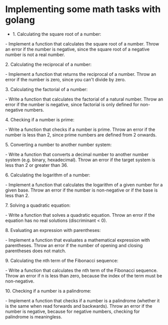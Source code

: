# Implementing some math tasks with golang

* 1\. Calculating the square root of a number:

\- Implement a function that calculates the square root of a number. Throw an error if the number is negative, since the square root of a negative number is not a real number.

2\. Calculating the reciprocal of a number:

\- Implement a function that returns the reciprocal of a number. Throw an error if the number is zero, since you can't divide by zero.

3\. Calculating the factorial of a number:

\- Write a function that calculates the factorial of a natural number. Throw an error if the number is negative, since factorial is only defined for non-negative numbers.

4\. Checking if a number is prime:

\- Write a function that checks if a number is prime. Throw an error if the number is less than 2, since prime numbers are defined from 2 onwards.

5\. Converting a number to another number system:

\- Write a function that converts a decimal number to another number system (e.g. binary, hexadecimal). Throw an error if the target system is less than 2 or greater than 36.

6\. Calculating the logarithm of a number:

\- Implement a function that calculates the logarithm of a given number for a given base. Throw an error if the number is non-negative or if the base is less than 2.

7\. Solving a quadratic equation:

\- Write a function that solves a quadratic equation. Throw an error if the equation has no real solutions (discriminant < 0).

8\. Evaluating an expression with parentheses:

\- Implement a function that evaluates a mathematical expression with parentheses. Throw an error if the number of opening and closing parentheses does not match.

9\. Calculating the nth term of the Fibonacci sequence:

\- Write a function that calculates the nth term of the Fibonacci sequence. Throw an error if n is less than zero, because the index of the term must be non-negative.

10\. Checking if a number is a palindrome:

\- Implement a function that checks if a number is a palindrome (whether it is the same when read forwards and backwards). Throw an error if the number is negative, because for negative numbers, checking for palindrome is meaningless.